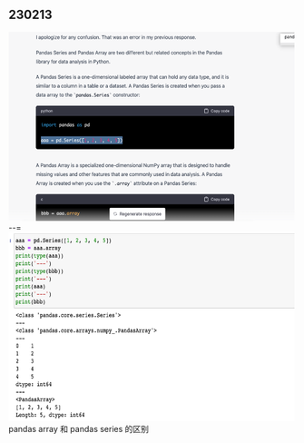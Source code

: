 ## 230213

<img src='./img/2023-02-13-14-45-15.png' height=333px></img>  
--=  
<img src='./img/2023-02-13-14-45-27.png' height=333px></img>  
pandas array 和 pandas series 的区别        


